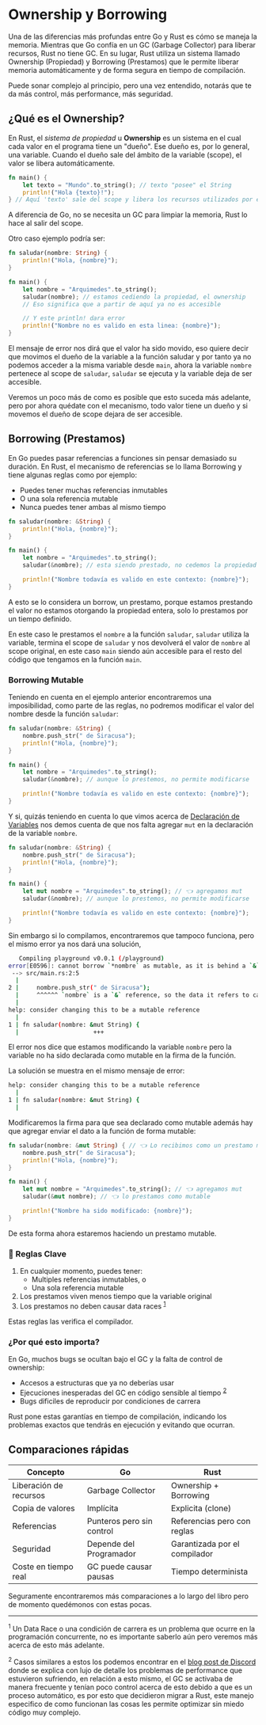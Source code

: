 # Ownership y Borrowing

Una de las diferencias más profundas entre Go y Rust es cómo se maneja la 
memoria.
Mientras que Go confía en un GC (Garbage Collector) para liberar recursos, Rust
no tiene GC.
En su lugar, Rust utiliza un sistema llamado Ownership (Propiedad) y Borrowing
(Prestamos) que le permite liberar memoria automáticamente y de forma segura en
tiempo de compilación.

Puede sonar complejo al principio, pero una vez entendido, notarás que te da más 
control, más performance, más seguridad.

## ¿Qué es el Ownership?

En Rust, el *sistema de propiedad* u **Ownership** es un sistema en el cual cada
valor en el programa tiene un "dueño". Ese dueño es, por lo general, una 
variable.
Cuando el dueño sale del ámbito de la variable (scope), el valor se libera
automáticamente.

```rust
fn main() {
    let texto = "Mundo".to_string(); // texto "posee" el String
    println!("Hola {texto}!"); 
} // Aquí 'texto' sale del scope y libera los recursos utilizados por el String
```

A diferencia de Go, no se necesita un GC para limpiar la memoria, Rust lo hace 
al salir del scope.

Otro caso ejemplo podría ser:

```rust
fn saludar(nombre: String) {
    println!("Hola, {nombre}");
}

fn main() {
    let nombre = "Arquimedes".to_string();
    saludar(nombre); // estamos cediendo la propiedad, el ownership
    // Eso significa que a partir de aquí ya no es accesible

    // Y este println! dara error
    println!("Nombre no es valido en esta linea: {nombre}");
}
```

El mensaje de error nos dirá que el valor ha sido movido, eso quiere decir que
movimos el dueño de la variable a la función saludar y por tanto ya no podemos
acceder a la misma variable desde `main`, ahora la variable `nombre` pertenece
al scope de `saludar`, `saludar` se ejecuta y la variable deja de ser accesible.

Veremos un poco más de como es posible que esto suceda más adelante, pero 
por ahora quédate con el mecanismo, todo valor tiene un dueño y si movemos el 
dueño de scope dejara de ser accesible.

## Borrowing (Prestamos)

En Go puedes pasar referencias a funciones sin pensar demasiado su duración.
En Rust, el mecanismo de referencias se lo llama Borrowing y tiene algunas 
reglas como por ejemplo: 
- Puedes tener muchas referencias inmutables
- O una sola referencia mutable
- Nunca puedes tener ambas al mismo tiempo

```rust
fn saludar(nombre: &String) {
    println!("Hola, {nombre}");
}

fn main() {
    let nombre = "Arquimedes".to_string();
    saludar(&nombre); // esta siendo prestado, no cedemos la propiedad

    println!("Nombre todavía es valido en este contexto: {nombre}");
}
```

A esto se lo considera un borrow, un prestamo, porque estamos prestando el valor
no estamos otorgando la propiedad entera, solo lo prestamos por un tiempo 
definido.

En este caso le prestamos el `nombre` a la función `saludar`, `saludar` utiliza
la variable, termina el scope de `saludar` y nos devolverá el valor de `nombre`
al scope original, en este caso `main` siendo aún accesible para el resto del 
código que tengamos en la función `main`.

### Borrowing Mutable 

Teniendo en cuenta en el ejemplo anterior encontraremos una imposibilidad, como 
parte de las reglas, no podremos modificar el valor del nombre desde la función 
`saludar`:

```rust
fn saludar(nombre: &String) {
    nombre.push_str(" de Siracusa");
    println!("Hola, {nombre}");
}

fn main() {
    let nombre = "Arquimedes".to_string();
    saludar(&nombre); // aunque lo prestemos, no permite modificarse

    println!("Nombre todavía es valido en este contexto: {nombre}");
}
```

Y si, quizás teniendo en cuenta lo que vimos acerca de 
[Declaración de Variables][variable-declaration] nos demos cuenta de que nos 
falta agregar `mut` en la declaración de la variable `nombre`.

```rust
fn saludar(nombre: &String) {
    nombre.push_str(" de Siracusa");
    println!("Hola, {nombre}");
}

fn main() {
    let mut nombre = "Arquimedes".to_string(); // 👈 agregamos mut
    saludar(&nombre); // aunque lo prestemos, no permite modificarse

    println!("Nombre todavía es valido en este contexto: {nombre}");
}
```

Sin embargo si lo compilamos, encontraremos que tampoco funciona, pero el mismo 
error ya nos dará una solución, 

```sh
   Compiling playground v0.0.1 (/playground)
error[E0596]: cannot borrow `*nombre` as mutable, as it is behind a `&` reference
 --> src/main.rs:2:5
  |
2 |     nombre.push_str(" de Siracusa");
  |     ^^^^^^ `nombre` is a `&` reference, so the data it refers to cannot be borrowed as mutable
  |
help: consider changing this to be a mutable reference
  |
1 | fn saludar(nombre: &mut String) {
  |                     +++
```

El error nos dice que estamos modificando la variable `nombre` pero la variable
no ha sido declarada como mutable en la firma de la función.

La solución se muestra en el mismo mensaje de error:

```sh
help: consider changing this to be a mutable reference
  |
1 | fn saludar(nombre: &mut String) {
  |  
```

Modificaremos la firma para que sea declarado como mutable además hay que 
agregar enviar el dato a la función de forma mutable:

```rust
fn saludar(nombre: &mut String) { // 👈 Lo recibimos como un prestamo mutable
    nombre.push_str(" de Siracusa");
    println!("Hola, {nombre}");
}

fn main() {
    let mut nombre = "Arquimedes".to_string(); // 👈 agregamos mut
    saludar(&mut nombre); // 👈 lo prestamos como mutable

    println!("Nombre ha sido modificado: {nombre}");
}
```

De esta forma ahora estaremos haciendo un prestamo mutable.


### 🚫 Reglas Clave 
1. En cualquier momento, puedes tener:
    - Multiples referencias inmutables, o
    - Una sola referencia mutable
2. Los prestamos viven menos tiempo que la variable original
3. Los prestamos no deben causar data races <sup>[1](#note1)</sup>

Estas reglas las verifica el compilador. 

### ¿Por qué esto importa?

En Go, muchos bugs se ocultan bajo el GC y la falta de control de ownership:
- Accesos a estructuras que ya no deberías usar
- Ejecuciones inesperadas del GC en código sensible al tiempo <sup>[2](#note2)</sup>
- Bugs dificiles de reproducir por condiciones de carrera

Rust pone estas garantías en tiempo de compilación, indicando los problemas 
exactos que tendrás en ejecución y evitando que ocurran.

## Comparaciones rápidas

| Concepto               | Go                        | Rust                          |
| ---------------------- | ------------------------- | ----------------------------- |
| Liberación de recursos | Garbage Collector         | Ownership + Borrowing         |
| Copia de valores       | Implícita                 | Explicita (clone)             |
| Referencias            | Punteros pero sin control | Referencias pero con reglas   |
| Seguridad              | Depende del Programador   | Garantizada por el compilador |
| Coste en tiempo real   | GC puede causar pausas    | Tiempo determinista           |

Seguramente encontraremos más comparaciones a lo largo del libro pero de momento
quedémonos con estas pocas.

---

<sup id="note1">1</sup> Un Data Race o una condición de carrera es un problema 
que ocurre en la programación concurrente, no es importante saberlo aún pero 
veremos más acerca de esto más adelante.

<sup id="note2">2</sup> Casos similares a estos los podemos encontrar en el 
[blog post de Discord][blog-post-discord] donde se explica con lujo de detalle 
los problemas de performance que estuvieron sufriendo, en relación a esto mismo, 
el GC se activaba de manera frecuente y tenían poco control acerca de esto 
debido a que es un proceso automático, es por esto que decidieron migrar a Rust, 
este manejo especifico de como funcionan las cosas les permite optimizar sin 
miedo código muy complejo.

[variable-declaration]: ./../quick-comparisons/variable-declaration.md#mutabilidad
[blog-post-discord]: https://discord.com/blog/why-discord-is-switching-from-go-to-rust